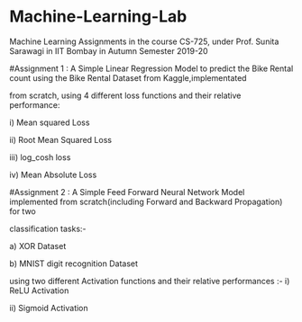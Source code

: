 # Machine-Learning-Lab
Machine Learning Assignments in the course CS-725, under Prof. Sunita Sarawagi in IIT Bombay in Autumn Semester 2019-20

#Assignment 1 :
A Simple Linear Regression Model to predict the Bike Rental count using the Bike Rental Dataset from Kaggle,implementated 

from scratch, using 4 different loss functions and their relative performance:

  i) Mean squared Loss

  ii) Root Mean Squared Loss
  
  iii) log_cosh loss
  
   iv) Mean Absolute Loss

#Assignment 2 : 
A Simple Feed Forward Neural Network Model implemented from scratch(including Forward and Backward Propagation) for two 

classification tasks:-

  a) XOR Dataset 
  
  b) MNIST digit recognition Dataset
  
using two different Activation functions and their relative performances :-
  i) ReLU Activation
  
  ii) Sigmoid Activation
